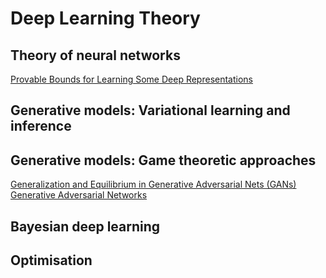  # Deep Learning Theory
 
 ## Theory of neural networks
 [Provable Bounds for Learning Some Deep Representations](https://arxiv.org/abs/1310.6343)
 
 ## Generative models: Variational learning and inference
 
 ## Generative models: Game theoretic approaches
 [Generalization and Equilibrium in Generative Adversarial Nets (GANs)
](https://www.youtube.com/watch?v=V7TliSCqOwI)
[Generative Adversarial Networks
](https://arxiv.org/pdf/1701.00160v1.pdf)
 
 ## Bayesian deep learning
 
 ## Optimisation 
